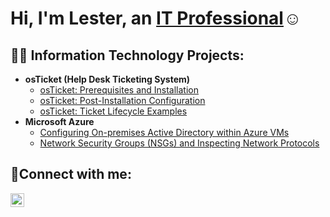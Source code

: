 <h1>Hi, I'm Lester, an <a href="https://www.linkedin.com/in/lester-umana-507896240/">IT Professional</a>☺</h1>

<h2>👨‍💻 Information Technology Projects:</h2>

- <b>osTicket (Help Desk Ticketing System)</b>
  - [osTicket: Prerequisites and Installation](https://github.com/KiraTech555/osTicket-prereqs)
  - [osTicket: Post-Installation Configuration](https://github.com/KiraTech555/post-install-conf)
  - [osTicket: Ticket Lifecycle Examples](https://github.com/KiraTech555/ticket-lifecycle)
- <b>Microsoft Azure</b>
  - [Configuring On-premises Active Directory within Azure VMs](https://github.com/KiraTech555/config-AD)
  - [Network Security Groups (NSGs) and Inspecting Network Protocols](https://github.com/KiraTech555/azure-network-protocols)

<h2>🤳Connect with me:</h2>

[<img align="left" alt="Josh | LinkedIn" width="22px" src="https://cdn.jsdelivr.net/npm/simple-icons@v3/icons/linkedin.svg" />][linkedin]



[linkedin]: https://www.linkedin.com/in/lester-umana-507896240/
